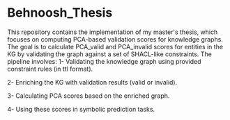 # Behnoosh_Thesis
This repository contains the implementation of my master's thesis, which focuses on computing PCA-based validation scores for knowledge graphs. The goal is to calculate PCA_valid and PCA_invalid scores for entities in the KG by validating the graph against a set of SHACL-like constraints.
The pipeline involves:
1- Validating the knowledge graph using provided constraint rules (in ttl format).

2- Enriching the KG with validation results (valid or invalid).

3- Calculating PCA scores based on the enriched graph.

4- Using these scores in symbolic prediction tasks.
